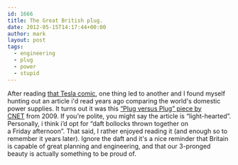 ```yaml
---
id: 1666
title: The Great British plug.
date: 2012-05-15T14:17:44+00:00
author: mark
layout: post
tags:
  - engineering
  - plug
  - power
  - stupid
---
```

After reading [that Tesla comic](http://www.sallonoroff.co.uk/blog/2012/05/the-greatest-geek-who-ever-lived/), one thing led to another and I found myself hunting out an article i'd read years ago comparing the world's domestic power supplies. It turns out it was this [&#8220;Plug versus Plug&#8221; piece by CNET](http://crave.cnet.co.uk/gadgets/plug-versus-plug-49303764/) from 2009. If you're polite, you might say the article is &#8220;light-hearted&#8221;. Personally, i think i&#8217;d opt for &#8220;daft bollocks thrown together on a Friday afternoon&#8221;. That said, I rather enjoyed reading it (and enough so to remember it years later). Ignore the daft and it's a nice reminder that Britain is capable of great planning and engineering, and that our 3-pronged beauty is actually something to be proud of.
